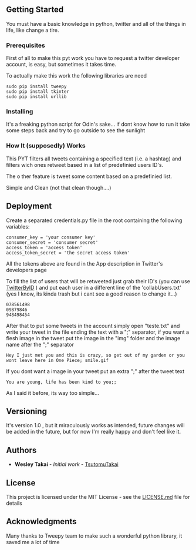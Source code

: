 ## Getting Started

You must have a basic knowledge in python, twitter and all of the things in life, like change a tire.

### Prerequisites
First of all to make this pyt work you have to request a twitter developer account, is easy, but sometimes it takes time.

To actually make this work the following libraries are need

```
sudo pip install tweepy
sudo pip install tkinter
sudo pip install urllib
```

### Installing

It's a freaking python script for Odin's sake... if dont know how to run it take some steps back and try to go outside to see the sunlight

### How It (supposedly) Works

This PYT filters all tweets containing a specified text (i.e. a hashtag) and filters wich ones retweet based in a list of predefinied users ID's.

The o ther feature is tweet some content based on a predefinied list.

Simple and Clean (not that clean though....)

## Deployment

Create a separated credentials.py file in the root containing the following variables:

```
consumer_key = 'your consumer key'
consumer_secret = 'consumer secret'
access_token = 'access token'
access_token_secret = 'the secret access token'
```
All the tokens above are found in the App description in Twitter's developers page

To fill the list of users that will be retweeted just grab their ID's (you can use [TwitterByID](https://gettwitterid.com) ) and put each user in a different line of the 'collabUsers.txt' (yes I know, its kinda trash but i cant see a good reason to change it...)

```
078561498
09879846
948498454
```

After that to put some tweets in the account simply open "teste.txt" and write your tweet in the file ending the text with a ";" separator, if you want a flesh image in the tweet put the image in the "img" folder and the image name after the ";" separator

```
Hey I just met you and this is crazy, so get out of my garden or you wont leave here in One Piece; smile.gif
```

If you dont want a image in your tweet put an extra ";" after the tweet text

```
You are young, life has been kind to you;;
```

As I said it before, its way too simple...


## Versioning

It's version 1.0 , but it miraculously works as intended, future changes will be added in the future, but for now I'm really happy and don't feel like it.

## Authors

* **Wesley Takai** - *Initial work* - [TsutomuTakai](https://github.com/TsuomuTakai)

## License

This project is licensed under the MIT License - see the [LICENSE.md](LICENSE.md) file for details

## Acknowledgments

Many thanks to Tweepy team to make such a wonderful python library, it saved me a lot of time
